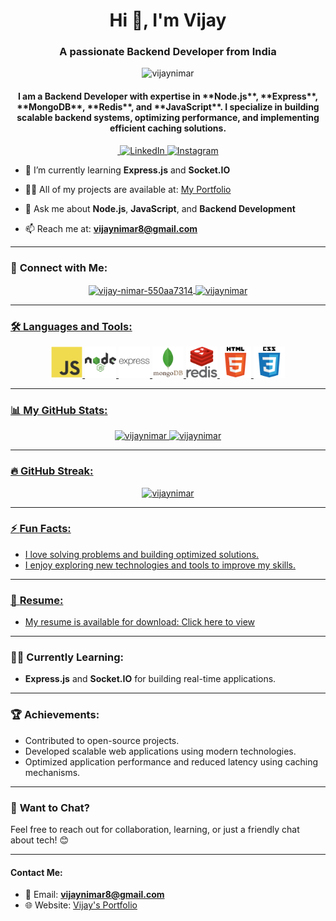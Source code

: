 <h1 align="center">Hi 👋, I'm Vijay</h1>
<h3 align="center">A passionate Backend Developer from India</h3>

<p align="center">
  <img src="https://github-profile-trophy.vercel.app/?username=vijaynimar" alt="vijaynimar" />
</p>

<h4 align="center">
  I am a Backend Developer with expertise in **Node.js**, **Express**, **MongoDB**, **Redis**, and **JavaScript**. I specialize in building scalable backend systems, optimizing performance, and implementing efficient caching solutions.
</h4>

<p align="center">
  <a href="https://twitter.com/" target="blank">
    <img src="https://img.shields.io/twitter/follow/?logo=twitter&style=for-the-badge" alt="" />
  </a>
  <a href="https://www.linkedin.com/in/vijay-nimar-550aa7314/" target="blank">
    <img src="https://img.shields.io/badge/LinkedIn-%230077B5.svg?&style=for-the-badge&logo=linkedin&logoColor=white" alt="LinkedIn" />
  </a>
  <a href="https://instagram.com/vijaynimar" target="blank">
    <img src="https://img.shields.io/badge/Instagram-%23E4405F.svg?&style=for-the-badge&logo=instagram&logoColor=white" alt="Instagram" />
  </a>
</p>

- 🌱 I’m currently learning **Express.js** and **Socket.IO**

- 👨‍💻 All of my projects are available at: [My Portfolio](https://vijaynimar.netlify.app/)

- 💬 Ask me about **Node.js**, **JavaScript**, and **Backend Development**

- 📫 Reach me at: **vijaynimar8@gmail.com**

---

### 🚀 **Connect with Me**:
<p align="center">
  <a href="https://linkedin.com/in/vijay-nimar-550aa7314" target="blank">
    <img align="center" src="https://raw.githubusercontent.com/rahuldkjain/github-profile-readme-generator/master/src/images/icons/Social/linked-in-alt.svg" alt="vijay-nimar-550aa7314" height="40" width="40" />
  </a>
  <a href="https://instagram.com/vijaynimar" target="blank">
    <img align="center" src="https://raw.githubusercontent.com/rahuldkjain/github-profile-readme-generator/master/src/images/icons/Social/instagram.svg" alt="vijaynimar" height="40" width="40" />
</p>

---

### 🛠 **Languages and Tools:**

<p align="center">
  <img src="https://raw.githubusercontent.com/devicons/devicon/master/icons/javascript/javascript-original.svg" alt="javascript" width="50" height="50" />
  <img src="https://raw.githubusercontent.com/devicons/devicon/master/icons/nodejs/nodejs-original-wordmark.svg" alt="nodejs" width="50" height="50" />
  <img src="https://raw.githubusercontent.com/devicons/devicon/master/icons/express/express-original-wordmark.svg" alt="express" width="50" height="50" />
  <img src="https://raw.githubusercontent.com/devicons/devicon/master/icons/mongodb/mongodb-original-wordmark.svg" alt="mongodb" width="50" height="50" />
  <img src="https://raw.githubusercontent.com/devicons/devicon/master/icons/redis/redis-original-wordmark.svg" alt="redis" width="50" height="50" />
  <img src="https://raw.githubusercontent.com/devicons/devicon/master/icons/html5/html5-original-wordmark.svg" alt="html" width="50" height="50" />
  <img src="https://raw.githubusercontent.com/devicons/devicon/master/icons/css3/css3-original-wordmark.svg" alt="css" width="50" height="50" />
</p>

---

### 📊 **My GitHub Stats**:

<p align="center">
  <img src="https://github-readme-stats.vercel.app/api?username=vijaynimar&show_icons=true&locale=en" alt="vijaynimar" />
  <img src="https://github-readme-stats.vercel.app/api/top-langs?username=vijaynimar&show_icons=true&locale=en&layout=compact" alt="vijaynimar" />
</p>

---

### 🔥 **GitHub Streak**:

<p align="center">
  <img src="https://github-readme-streak-stats.herokuapp.com/?user=vijaynimar&" alt="vijaynimar" />
</p>

---

### ⚡ **Fun Facts:**
- I love solving problems and building optimized solutions.
- I enjoy exploring new technologies and tools to improve my skills.

---

### 📜 **Resume**:
- My resume is available for download: [Click here to view](https://resume-builder-test-new.masaischool.com/resume/public?resumeId=67862a91f7b3074e9127867d)

---

### 👨‍💻 **Currently Learning:**
- **Express.js** and **Socket.IO** for building real-time applications.

---

### 🏆 **Achievements:**
- Contributed to open-source projects.
- Developed scalable web applications using modern technologies.
- Optimized application performance and reduced latency using caching mechanisms.

---

### 💬 **Want to Chat?**
Feel free to reach out for collaboration, learning, or just a friendly chat about tech! 😊

---

#### **Contact Me**:
- 📧 Email: **vijaynimar8@gmail.com**
- 🌐 Website: [Vijay's Portfolio](https://vijaynimar.netlify.app/)

